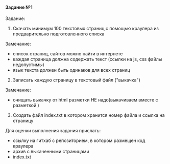 #### Задание №1

Задание:

1. Скачать минимум 100 текстовых страниц с помощью краулера из предварительно подготовленного списка

Замечание:

- список страниц, сайтов можно найти в интернете
- каждая страница должна содержать текст (ссылки на js, css файлы недопустимы)
- язык текста должен быть одинаков для всех страниц

2. Записать каждую страницу в текстовый файл ("выкачка")

Замечание:

- очищать выкачку от html разметки НЕ надо(выкачиваем вместе с разметкой )

3. Создать файл index.txt в котором хранится номер файла и ссылка на страницу

Для оценки выполнения задания прислать:

- ссылку на гитхаб с репозиторием, в котором размещен код краулера
- архив с выкаченными страницами
- index.txt
